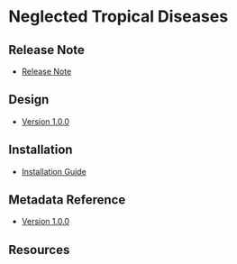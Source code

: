 # Neglected Tropical Diseases

## Release Note

- [Release Note](#ntd-agg-release-note)

## Design

- [Version 1.0.0](ntd-agg-design)

## Installation

- [Installation Guide](#ntd-agg-installation)

## Metadata Reference

- [Version 1.0.0](https://packages.dhis2.org/en/NTD_AGG/1.0.0/DHIS2.40/NTD_AGG_COMPLETE_1.0.0_DHIS2.40.xlsx)

## Resources
